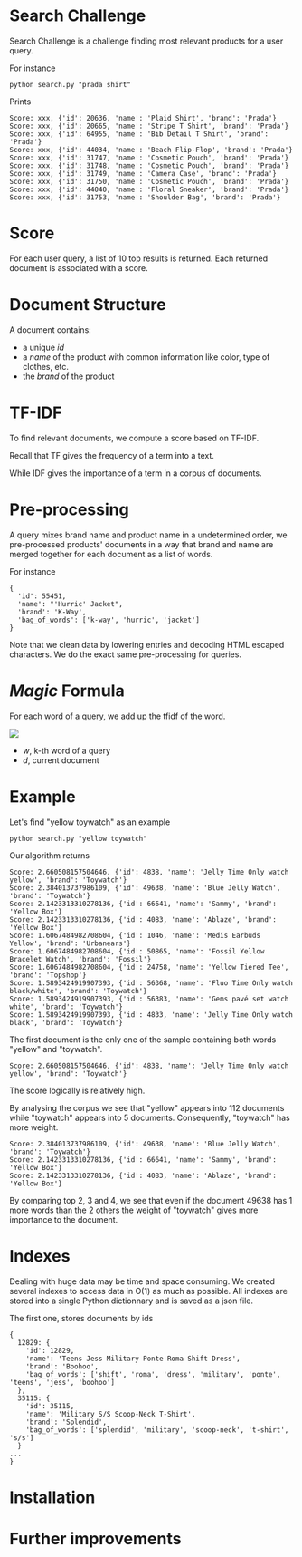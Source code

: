 # Search Challenge

Search Challenge is a challenge finding most relevant products for a user query.

For instance

```
python search.py "prada shirt"
```

Prints

```
Score: xxx, {'id': 20636, 'name': 'Plaid Shirt', 'brand': 'Prada'}
Score: xxx, {'id': 20665, 'name': 'Stripe T Shirt', 'brand': 'Prada'}
Score: xxx, {'id': 64955, 'name': 'Bib Detail T Shirt', 'brand': 'Prada'}
Score: xxx, {'id': 44034, 'name': 'Beach Flip-Flop', 'brand': 'Prada'}
Score: xxx, {'id': 31747, 'name': 'Cosmetic Pouch', 'brand': 'Prada'}
Score: xxx, {'id': 31748, 'name': 'Cosmetic Pouch', 'brand': 'Prada'}
Score: xxx, {'id': 31749, 'name': 'Camera Case', 'brand': 'Prada'}
Score: xxx, {'id': 31750, 'name': 'Cosmetic Pouch', 'brand': 'Prada'}
Score: xxx, {'id': 44040, 'name': 'Floral Sneaker', 'brand': 'Prada'}
Score: xxx, {'id': 31753, 'name': 'Shoulder Bag', 'brand': 'Prada'}
```

# Score

For each user query, a list of 10 top results is returned. Each returned document is associated with a score.

# Document Structure

A document contains:
* a unique *id*
* a *name* of the product with common information like color, type of clothes, etc.
* the *brand* of the product

# TF-IDF

To find relevant documents, we compute a score based on TF-IDF.

Recall that TF gives the frequency of a term into a text.

While IDF gives the importance of a term in a corpus of documents.

# Pre-processing

A query mixes brand name and product name in a undetermined order, we pre-processed products' documents in a way that brand and name are merged together for each document as a list of words.

For instance

```
{
  'id': 55451,
  'name': "'Hurric' Jacket",
  'brand': 'K-Way',
  'bag_of_words': ['k-way', 'hurric', 'jacket']
}
```

Note that we clean data by lowering entries and decoding HTML escaped characters. We do the exact same pre-processing for queries.


# *Magic* Formula

For each word of a query, we add up the tfidf of the word.

<img src="https://render.githubusercontent.com/render/math?math=\sum_{k}^{} tfidf(w_k,d)">

* *w*, k-th word of a query
* *d*, current document

# Example

Let's find "yellow toywatch" as an example

```
python search.py "yellow toywatch"
```

Our algorithm returns

```
Score: 2.660508157504646, {'id': 4838, 'name': 'Jelly Time Only watch yellow', 'brand': 'Toywatch'}
Score: 2.384013737986109, {'id': 49638, 'name': 'Blue Jelly Watch', 'brand': 'Toywatch'}
Score: 2.1423313310278136, {'id': 66641, 'name': 'Sammy', 'brand': 'Yellow Box'}
Score: 2.1423313310278136, {'id': 4083, 'name': 'Ablaze', 'brand': 'Yellow Box'}
Score: 1.6067484982708604, {'id': 1046, 'name': 'Medis Earbuds Yellow', 'brand': 'Urbanears'}
Score: 1.6067484982708604, {'id': 50865, 'name': 'Fossil Yellow Bracelet Watch', 'brand': 'Fossil'}
Score: 1.6067484982708604, {'id': 24758, 'name': 'Yellow Tiered Tee', 'brand': 'Topshop'}
Score: 1.5893424919907393, {'id': 56368, 'name': 'Fluo Time Only watch black/white', 'brand': 'Toywatch'}
Score: 1.5893424919907393, {'id': 56383, 'name': 'Gems pavé set watch white', 'brand': 'Toywatch'}
Score: 1.5893424919907393, {'id': 4833, 'name': 'Jelly Time Only watch black', 'brand': 'Toywatch'}
```

The first document is the only one of the sample containing both words "yellow" and "toywatch".

```
Score: 2.660508157504646, {'id': 4838, 'name': 'Jelly Time Only watch yellow', 'brand': 'Toywatch'}
```

The score logically is relatively high.

By analysing the corpus we see that "yellow" appears into 112 documents while "toywatch" appears into 5 documents. Consequently, "toywatch" has more weight.

```
Score: 2.384013737986109, {'id': 49638, 'name': 'Blue Jelly Watch', 'brand': 'Toywatch'}
Score: 2.1423313310278136, {'id': 66641, 'name': 'Sammy', 'brand': 'Yellow Box'}
Score: 2.1423313310278136, {'id': 4083, 'name': 'Ablaze', 'brand': 'Yellow Box'}
```

By comparing top 2, 3 and 4, we see that even if the document 49638 has 1 more words than the 2 others the weight of "toywatch" gives more importance to the document.

# Indexes

Dealing with huge data may be time and space consuming. We created several indexes to access data in O(1) as much as possible. All indexes are stored into a single Python dictionnary and is saved as a json file.

The first one, stores documents by ids

```
{ 
  12829: {
    'id': 12829,
    'name': 'Teens Jess Military Ponte Roma Shift Dress',
    'brand': 'Boohoo',
    'bag_of_words': ['shift', 'roma', 'dress', 'military', 'ponte', 'teens', 'jess', 'boohoo']
  },
  35115: {
    'id': 35115,
    'name': 'Military S/S Scoop-Neck T-Shirt',
    'brand': 'Splendid',
    'bag_of_words': ['splendid', 'military', 'scoop-neck', 't-shirt', 's/s']
  }
...
}
```

# Installation



# Further improvements
